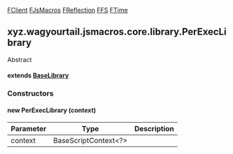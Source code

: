 
[FClient](1.9.2/xyz/wagyourtail/jsmacros/client/api/library/impl/FClient.html) [FJsMacros](1.9.2/xyz/wagyourtail/jsmacros/core/library/impl/FJsMacros.html) [FReflection](1.9.2/xyz/wagyourtail/jsmacros/core/library/impl/FReflection.html) [FFS](1.9.2/xyz/wagyourtail/jsmacros/core/library/impl/FFS.html) [FTime](1.9.2/xyz/wagyourtail/jsmacros/core/library/impl/FTime.html)

xyz.wagyourtail.jsmacros.core.library.PerExecLibrary
----------------------------------------------------

Abstract
#### extends [BaseLibrary](1.9.2/xyz/wagyourtail/jsmacros/core/library/BaseLibrary.html)

### Constructors

#### new PerExecLibrary (context)

| Parameter | Type | Description |
|---|---|---|
| context | BaseScriptContext<?> |  |




